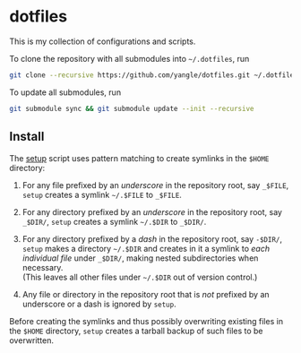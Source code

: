 # dotfiles

This is my collection of configurations and scripts.

To clone the repository with all submodules into `~/.dotfiles`, run
```bash
git clone --recursive https://github.com/yangle/dotfiles.git ~/.dotfiles
```

To update all submodules, run
```bash
git submodule sync && git submodule update --init --recursive
```


## Install

The [setup](setup) script uses pattern matching to create symlinks in the
`$HOME` directory:

1. For any file prefixed by an *underscore* in the repository root, say
   `_$FILE`, `setup` creates a symlink `~/.$FILE` to `_$FILE`.

1. For any directory prefixed by an *underscore* in the repository root, say
   `_$DIR/`, `setup` creates a symlink `~/.$DIR` to `_$DIR/`.

1. For any directory prefixed by a *dash* in the repository root, say `-$DIR/`,
   `setup` makes a directory `~/.$DIR` and creates in it a symlink to
   *each individual file* under `_$DIR/`, making nested subdirectories when
   necessary.  
   (This leaves all other files under `~/.$DIR` out of version control.)

1. Any file or directory in the repository root that is *not* prefixed by an
   underscore or a dash is ignored by `setup`.

Before creating the symlinks and thus possibly overwriting existing files in
the `$HOME` directory, `setup` creates a tarball backup of such files to be
overwritten.
